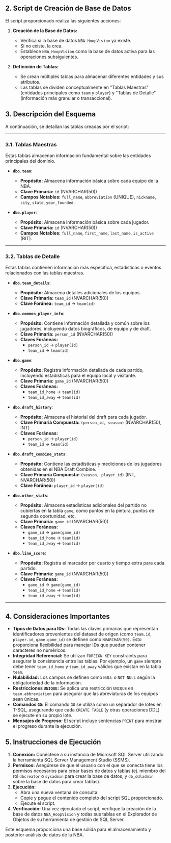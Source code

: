

## 2. Script de Creación de Base de Datos

El script proporcionado realiza las siguientes acciones:

1.  **Creación de la Base de Datos:**
    * Verifica si la base de datos `NBA_HoopVision` ya existe.
    * Si no existe, la crea.
    * Establece `NBA_HoopVision` como la base de datos activa para las operaciones subsiguientes.

2.  **Definición de Tablas:**
    * Se crean múltiples tablas para almacenar diferentes entidades y sus atributos.
    * Las tablas se dividen conceptualmente en "Tablas Maestras" (entidades principales como `team` y `player`) y "Tablas de Detalle" (información más granular o transaccional).

## 3. Descripción del Esquema

A continuación, se detallan las tablas creadas por el script:

---
### 3.1. Tablas Maestras

Estas tablas almacenan información fundamental sobre las entidades principales del dominio.

* **`dbo.team`**:
    * **Propósito:** Almacena información básica sobre cada equipo de la NBA.
    * **Clave Primaria:** `id` (NVARCHAR(50))
    * **Campos Notables:** `full_name`, `abbreviation` (UNIQUE), `nickname`, `city`, `state`, `year_founded`.

* **`dbo.player`**:
    * **Propósito:** Almacena información básica sobre cada jugador.
    * **Clave Primaria:** `id` (NVARCHAR(50))
    * **Campos Notables:** `full_name`, `first_name`, `last_name`, `is_active` (BIT).

---
### 3.2. Tablas de Detalle

Estas tablas contienen información más específica, estadísticas o eventos relacionados con las tablas maestras.

* **`dbo.team_details`**:
    * **Propósito:** Almacena detalles adicionales de los equipos.
    * **Clave Primaria:** `team_id` (NVARCHAR(50))
    * **Clave Foránea:** `team_id` -> `team(id)`

* **`dbo.common_player_info`**:
    * **Propósito:** Contiene información detallada y común sobre los jugadores, incluyendo datos biográficos, de equipo y de draft.
    * **Clave Primaria:** `person_id` (NVARCHAR(50))
    * **Claves Foráneas:**
        * `person_id` -> `player(id)`
        * `team_id` -> `team(id)`

* **`dbo.game`**:
    * **Propósito:** Registra información detallada de cada partido, incluyendo estadísticas para el equipo local y visitante.
    * **Clave Primaria:** `game_id` (NVARCHAR(50))
    * **Claves Foráneas:**
        * `team_id_home` -> `team(id)`
        * `team_id_away` -> `team(id)`


* **`dbo.draft_history`**:
    * **Propósito:** Almacena el historial del draft para cada jugador.
    * **Clave Primaria Compuesta:** `(person_id, season)` (NVARCHAR(50), INT)
    * **Claves Foráneas:**
        * `person_id` -> `player(id)`
        * `team_id` -> `team(id)`

* **`dbo.draft_combine_stats`**:
    * **Propósito:** Contiene las estadísticas y mediciones de los jugadores obtenidas en el NBA Draft Combine.
    * **Clave Primaria Compuesta:** `(season, player_id)` (INT, NVARCHAR(50))
    * **Clave Foránea:** `player_id` -> `player(id)`

* **`dbo.other_stats`**:
    * **Propósito:** Almacena estadísticas adicionales del partido no cubiertas en la tabla `game`, como puntos en la pintura, puntos de segunda oportunidad, etc.
    * **Clave Primaria:** `game_id` (NVARCHAR(50))
    * **Claves Foráneas:**
        * `game_id` -> `game(game_id)`
        * `team_id_home` -> `team(id)`
        * `team_id_away` -> `team(id)`

* **`dbo.line_score`**:
    * **Propósito:** Registra el marcador por cuarto y tiempo extra para cada partido.
    * **Clave Primaria:** `game_id` (NVARCHAR(50))
    * **Claves Foráneas:**
        * `game_id` -> `game(game_id)`
        * `team_id_home` -> `team(id)`
        * `team_id_away` -> `team(id)`

---
## 4. Consideraciones Importantes

* **Tipos de Datos para IDs:** Todas las claves primarias que representan identificadores provenientes del dataset de origen (como `team.id`, `player.id`, `game.game_id`) se definen como `NVARCHAR(50)`. Esto proporciona flexibilidad para manejar IDs que puedan contener caracteres no numéricos.
* **Integridad Referencial:** Se utilizan `FOREIGN KEY` constraints para asegurar la consistencia entre las tablas. Por ejemplo, un `game` siempre debe tener `team_id_home` y `team_id_away` válidos que existan en la tabla `team`.
* **Nulabilidad:** Los campos se definen como `NULL` o `NOT NULL` según la obligatoriedad de la información.
* **Restricciones `UNIQUE`:** Se aplica una restricción `UNIQUE` en `team.abbreviation` para asegurar que las abreviaturas de los equipos sean únicas.
* **Comandos `GO`:** El comando `GO` se utiliza como un separador de lotes en T-SQL, asegurando que cada `CREATE TABLE` (y otras operaciones DDL) se ejecute en su propio lote.
* **Mensajes de Progreso:** El script incluye sentencias `PRINT` para mostrar el progreso durante la ejecución.

## 5. Instrucciones de Ejecución

1.  **Conexión:** Conéctese a su instancia de Microsoft SQL Server utilizando la herramienta SQL Server Management Studio (SSMS).
2.  **Permisos:** Asegúrese de que el usuario con el que se conecta tiene los permisos necesarios para crear bases de datos y tablas (ej. miembro del rol `dbcreator` o `sysadmin` para crear la base de datos, y `db_ddladmin` sobre la base de datos para crear tablas).
3.  **Ejecución:**
    * Abra una nueva ventana de consulta.
    * Copie y pegue el contenido completo del script SQL proporcionado.
    * Ejecute el script.
4.  **Verificación:** Una vez ejecutado el script, verifique la creación de la base de datos `NBA_HoopVision` y todas sus tablas en el Explorador de Objetos de su herramienta de gestión de SQL Server.

Este esquema proporciona una base sólida para el almacenamiento y posterior análisis de datos de la NBA.
